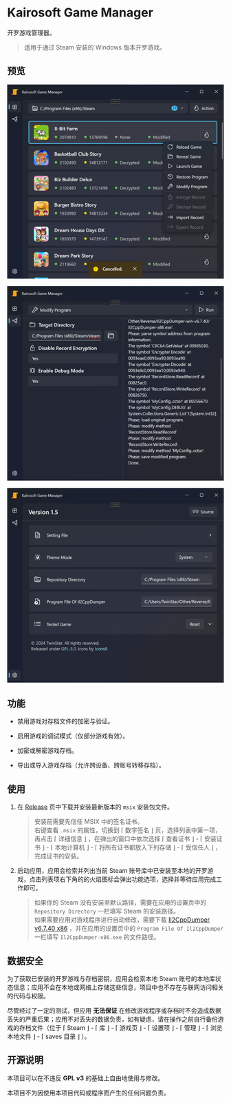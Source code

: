 # Kairosoft Game Manager

开罗游戏管理器。

> 适用于通过 Steam 安装的 Windows 版本开罗游戏。

## 预览

![manager](./media/preview/manager.png)

![function](./media/preview/function.png)

![setting](./media/preview/setting.png)

## 功能

* 禁用游戏对存档文件的加密与验证。

* 启用游戏的调试模式（仅部分游戏有效）。

* 加密或解密游戏存档。

* 导出或导入游戏存档（允许跨设备、跨账号转移存档）。

## 使用

1. 在 [Release]() 页中下载并安装最新版本的 `msix` 安装包文件。
	
	> 安装前需要先信任 MSIX 中的签名证书。\
	> 右键查看 `.msix` 的属性，切换到 ⌈ 数字签名 ⌋ 页，选择列表中第一项，再点击 ⌈ 详细信息 ⌋ ，在弹出的窗口中依次选择 ⌈ 查看证书 ⌋ - ⌈ 安装证书 ⌋ - ⌈ 本地计算机 ⌋ - ⌈ 将所有证书都放入下列存储 ⌋ - ⌈ 受信任人 ⌋ ，完成证书的安装。

2. 启动应用，应用会检索并列出当前 Steam 账号库中已安装至本地的开罗游戏，点击列表项右下角的的火焰图标会弹出功能选项，选择并等待应用完成工作即可。
	
	> 如果你的 Steam 没有安装至默认路径，需要在应用的设置页中的 `Repository Directory` 一栏填写 Steam 的安装路径。\
	> 如果需要应用对游戏程序进行自动修改，需要下载 [Il2CppDumper v6.7.40 x86](https://github.com/Perfare/Il2CppDumper) ，并在应用的设置页中的 `Program File Of Il2CppDumper` 一栏填写 `Il2CppDumper-x86.exe` 的文件路径。

## 数据安全

为了获取已安装的开罗游戏与存档密钥，应用会检索本地 Steam 账号的本地库状态信息；应用不会在本地或网络上存储这些信息，项目中也不存在与联网访问相关的代码与权限。

尽管经过了一定的测试，但应用 **无法保证** 在修改游戏程序或存档时不会造成数据丢失的严重后果；应用不对丢失的数据负责，如有疑虑，请在操作之前自行备份游戏的存档文件（位于 ⌈ Steam ⌋ - ⌈ 库 ⌋ - ⌈ 游戏页 ⌋ - ⌈ 设置项 ⌋ - ⌈ 管理 ⌋ - ⌈ 浏览本地文件 ⌋ - ⌈ saves 目录 ⌋ ）。

## 开源说明

本项目可以在不违反 **GPL v3** 的基础上自由地使用与修改。

本项目不为因使用本项目代码或程序而产生的任何问题负责。
